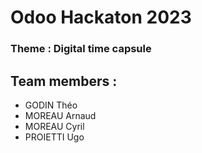 # Odoo Hackaton 2023

### Theme : Digital time capsule

## Team members :

- GODIN Théo
- MOREAU Arnaud
- MOREAU Cyril
- PROIETTI Ugo
